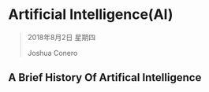 # Artificial Intelligence(AI) 

> 2018年8月2日 星期四
>
> Joshua Conero



## A Brief History Of Artifical Intelligence

